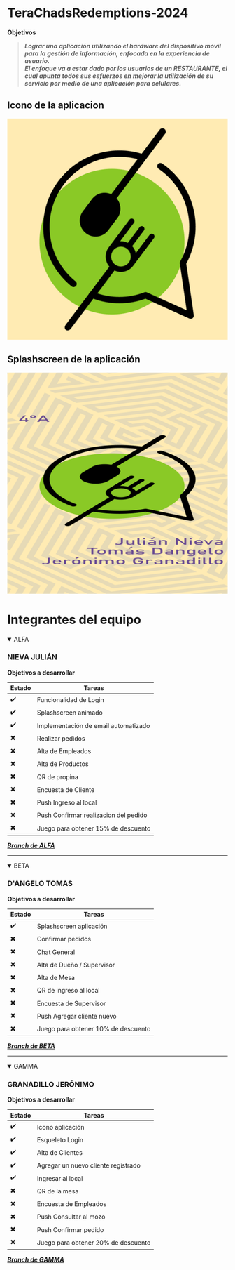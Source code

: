 # TeraChadsRedemptions-2024


**Objetivos**

> ***Lograr una aplicación utilizando el hardware del dispositivo móvil para la gestión de información, enfocada en la experiencia de usuario.***<br>
> ***El enfoque va a estar dado por los usuarios de un RESTAURANTE, el cual apunta todos sus esfuerzos en mejorar la utilización de su servicio por medio de una aplicación para celulares.***

## Icono de la aplicacion
![Icono app][icono-app]

[icono-app]: ./src/assets/imagenes/icon.png

## Splashscreen de la aplicación
![Splashscreen][splash-app]

[splash-app]: ./resources/splash.png


# Integrantes del equipo

<details open>

<summary>ALFA</summary>

### NIEVA JULIÁN

**Objetivos a desarrollar**

| Estado|    Tareas              |
| ----- |   -------              |
|   ✔️ | Funcionalidad de Login |
|   ✔️ | Splashscreen animado|
|   ✔️ | Implementación de email automatizado|
|   ✖️ | Realizar pedidos|
|   ✖️ | Alta de Empleados |
|   ✖️ | Alta de Productos|
|   ✖️ | QR de propina|
|   ✖️ | Encuesta de Cliente|
|   ✖️ |  Push Ingreso al local|
|   ✖️ |  Push Confirmar realizacion del pedido|
|   ✖️ |  Juego para obtener 15% de descuento|  

***[Branch de ALFA](https://github.com/JulianNieva/TeraChadsRedemptions-2024/tree/alfa)***

</details>

-----

<details open>

<summary>BETA</summary>

### D'ANGELO TOMAS

**Objetivos a desarrollar**

| Estado|    Tareas              |
| ----- |   -------              |
|   ✔️ | Splashscreen aplicación     |
|   ✖️ | Confirmar pedidos|
|   ✖️ | Chat General|
|   ✖️ | Alta de Dueño / Supervisor |
|   ✖️ | Alta de Mesa|
|   ✖️ | QR de ingreso al local|
|   ✖️ | Encuesta de Supervisor|
|   ✖️ |  Push Agregar cliente nuevo|
|   ✖️ |  Juego para obtener 10% de descuento|  

***[Branch de BETA](https://github.com/JulianNieva/TeraChadsRedemptions-2024/tree/beta)***

</details>

-----

<details open>

<summary>GAMMA</summary>

### GRANADILLO JERÓNIMO

**Objetivos a desarrollar**

| Estado|    Tareas              |
| ----- |   -------              |
|   ✔️ | Icono aplicación      |
|   ✔️ | Esqueleto Login      |
|   ✔️ | Alta de Clientes |
|   ✔️ | Agregar un nuevo cliente registrado|
|   ✔️ | Ingresar al local|
|   ✖️ | QR de la mesa|
|   ✖️ | Encuesta de Empleados|
|   ✖️ |  Push Consultar al mozo|
|   ✖️ |  Push Confirmar pedido|
|   ✖️ |  Juego para obtener 20% de descuento|  

***[Branch de GAMMA](https://github.com/JulianNieva/TeraChadsRedemptions-2024/tree/gamma)***

</details>